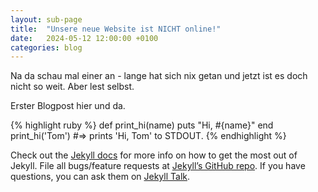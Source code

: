 ```yaml
---
layout: sub-page
title:  "Unsere neue Website ist NICHT online!"
date:   2024-05-12 12:00:00 +0100
categories: blog
---
```

Na da schau mal einer an - lange hat sich nix getan und jetzt ist es doch nicht so weit. Aber lest selbst.

Erster Blogpost hier und da. 

{% highlight ruby %}
def print_hi(name)
  puts "Hi, #{name}"
end
print_hi('Tom')
#=> prints 'Hi, Tom' to STDOUT.
{% endhighlight %}

Check out the [Jekyll docs][jekyll-docs] for more info on how to get the most out of Jekyll. File all bugs/feature requests at [Jekyll’s GitHub repo][jekyll-gh]. If you have questions, you can ask them on [Jekyll Talk][jekyll-talk].

[jekyll-docs]: https://jekyllrb.com/docs/home
[jekyll-gh]:   https://github.com/jekyll/jekyll
[jekyll-talk]: https://talk.jekyllrb.com/
